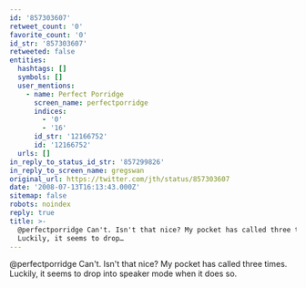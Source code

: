 ```yaml
---
id: '857303607'
retweet_count: '0'
favorite_count: '0'
id_str: '857303607'
retweeted: false
entities:
  hashtags: []
  symbols: []
  user_mentions:
    - name: Perfect Porridge
      screen_name: perfectporridge
      indices:
        - '0'
        - '16'
      id_str: '12166752'
      id: '12166752'
  urls: []
in_reply_to_status_id_str: '857299826'
in_reply_to_screen_name: gregswan
original_url: https://twitter.com/jth/status/857303607
date: '2008-07-13T16:13:43.000Z'
sitemap: false
robots: noindex
reply: true
title: >-
  @perfectporridge Can't. Isn't that nice? My pocket has called three times.
  Luckily, it seems to drop…
---
```


@perfectporridge Can't. Isn't that nice? My pocket has called three times. Luckily, it seems to drop into speaker mode when it does so.